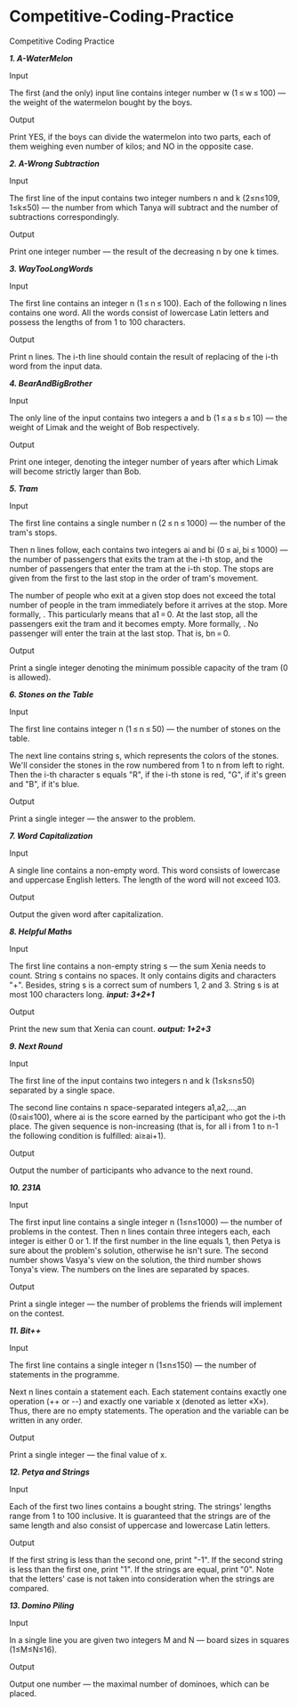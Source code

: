 # Competitive-Coding-Practice
Competitive Coding Practice

***1. A-WaterMelon***

Input

The first (and the only) input line contains integer number w (1 ≤ w ≤ 100) — the weight of the watermelon bought by the boys.

Output

Print YES, if the boys can divide the watermelon into two parts, each of them weighing even number of kilos; and NO in the opposite case.


***2. A-Wrong Subtraction***

Input

The first line of the input contains two integer numbers n and k (2≤n≤109, 1≤k≤50) — the number from which Tanya will subtract and the number of subtractions correspondingly.

Output

Print one integer number — the result of the decreasing n by one k times.


***3. WayTooLongWords***

Input

The first line contains an integer n (1 ≤ n ≤ 100). Each of the following n lines contains one word. All the words consist of lowercase Latin letters and possess the lengths of from 1 to 100 characters.

Output

Print n lines. The i-th line should contain the result of replacing of the i-th word from the input data.


***4. BearAndBigBrother***

Input

The only line of the input contains two integers a and b (1 ≤ a ≤ b ≤ 10) — the weight of Limak and the weight of Bob respectively.

Output

Print one integer, denoting the integer number of years after which Limak will become strictly larger than Bob.



***5. Tram***

Input

The first line contains a single number n (2 ≤ n ≤ 1000) — the number of the tram's stops.

Then n lines follow, each contains two integers ai and bi (0 ≤ ai, bi ≤ 1000) — the number of passengers that exits the tram at the i-th stop, and the number of passengers that enter the tram at the i-th stop. The stops are given from the first to the last stop in the order of tram's movement.

The number of people who exit at a given stop does not exceed the total number of people in the tram immediately before it arrives at the stop. More formally, . This particularly means that a1 = 0.
At the last stop, all the passengers exit the tram and it becomes empty. More formally, .
No passenger will enter the train at the last stop. That is, bn = 0.

Output

Print a single integer denoting the minimum possible capacity of the tram (0 is allowed).


***6. Stones on the Table***

Input

The first line contains integer n (1 ≤ n ≤ 50) — the number of stones on the table.

The next line contains string s, which represents the colors of the stones. We'll consider the stones in the row numbered from 1 to n from left to right. Then the i-th character s equals "R", if the i-th stone is red, "G", if it's green and "B", if it's blue.

Output

Print a single integer — the answer to the problem.


***7. Word Capitalization***

Input

A single line contains a non-empty word. This word consists of lowercase and uppercase English letters. The length of the word will not exceed 103.

Output

Output the given word after capitalization.


***8. Helpful Maths***

Input

The first line contains a non-empty string s — the sum Xenia needs to count. String s contains no spaces. It only contains digits and characters "+". Besides, string s is a correct sum of numbers 1, 2 and 3. String s is at most 100 characters long.  ***input: 3+2+1***

Output

Print the new sum that Xenia can count. ***output: 1+2+3***


***9. Next Round***

Input

The first line of the input contains two integers n and k (1≤k≤n≤50) separated by a single space.

The second line contains n space-separated integers a1,a2,...,an (0≤ai≤100), where ai is the score earned by the participant who got the i-th place. The given sequence is non-increasing (that is, for all i from 1 to n-1 the following condition is fulfilled: ai≥ai+1).

Output

Output the number of participants who advance to the next round.


***10. 231A***

Input

The first input line contains a single integer n (1≤n≤1000) — the number of problems in the contest. Then n lines contain three integers each, each integer is either 0 or 1. If the first number in the line equals 1, then Petya is sure about the problem's solution, otherwise he isn't sure. The second number shows Vasya's view on the solution, the third number shows Tonya's view. The numbers on the lines are separated by spaces.

Output

Print a single integer — the number of problems the friends will implement on the contest.


***11. Bit++***

Input

The first line contains a single integer n (1≤n≤150) — the number of statements in the programme.

Next n lines contain a statement each. Each statement contains exactly one operation (++ or --) and exactly one variable x (denoted as letter «X»). Thus, there are no empty statements. The operation and the variable can be written in any order.

Output

Print a single integer — the final value of x.


***12. Petya and Strings***

Input

Each of the first two lines contains a bought string. The strings' lengths range from 1 to 100 inclusive. It is guaranteed that the strings are of the same length and also consist of uppercase and lowercase Latin letters.

Output

If the first string is less than the second one, print "-1". If the second string is less than the first one, print "1". If the strings are equal, print "0". Note that the letters' case is not taken into consideration when the strings are compared.


***13. Domino Piling***

Input

In a single line you are given two integers M and N — board sizes in squares (1≤M≤N≤16).

Output

Output one number — the maximal number of dominoes, which can be placed.
